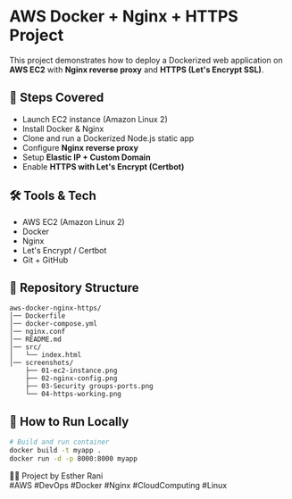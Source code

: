 # AWS Docker + Nginx + HTTPS Project

This project demonstrates how to deploy a Dockerized web application on **AWS EC2** with **Nginx reverse proxy** and **HTTPS (Let's Encrypt SSL)**.

## 📌 Steps Covered
- Launch EC2 instance (Amazon Linux 2)
- Install Docker & Nginx
- Clone and run a Dockerized Node.js static app
- Configure **Nginx reverse proxy**
- Setup **Elastic IP + Custom Domain**
- Enable **HTTPS with Let's Encrypt (Certbot)**

## 🛠️ Tools & Tech
- AWS EC2 (Amazon Linux 2)
- Docker
- Nginx
- Let's Encrypt / Certbot
- Git + GitHub

## 📂 Repository Structure
```
aws-docker-nginx-https/
│── Dockerfile
│── docker-compose.yml
│── nginx.conf
│── README.md
│── src/
│   └── index.html
│── screenshots/
    ├── 01-ec2-instance.png
    ├── 02-nginx-config.png
    ├── 03-Security groups-ports.png
    └── 04-https-working.png
```

## 🚀 How to Run Locally
```bash
# Build and run container
docker build -t myapp .
docker run -d -p 8000:8000 myapp
```

👩‍💻 Project by Esther Rani  
#AWS #DevOps #Docker #Nginx #CloudComputing #Linux

